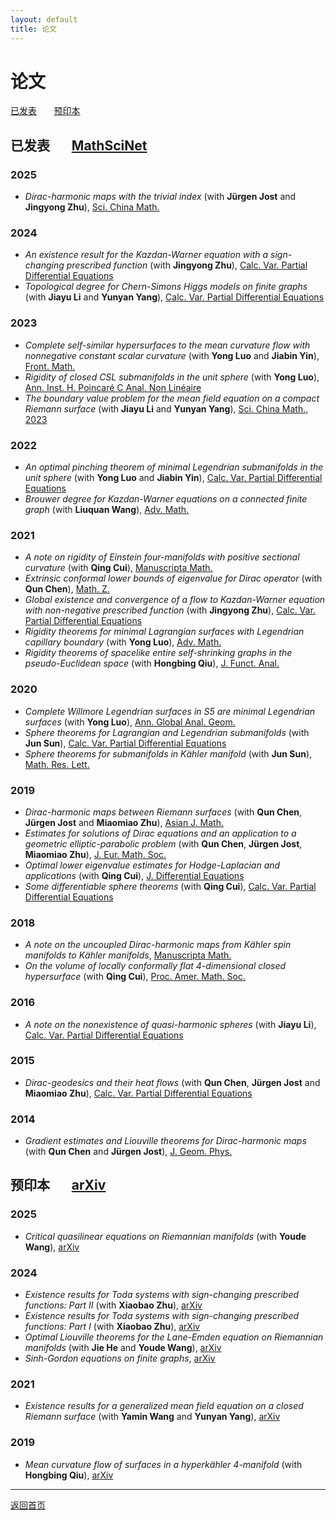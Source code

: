 ```yaml
---
layout: default
title: 论文
---
```


# 论文 
[已发表](#已发表) &nbsp; &nbsp; &nbsp; [预印本](#预印本) 

## 已发表 &nbsp; &nbsp; &nbsp; [MathSciNet](https://mathscinet.ams.org/mathscinet/2006/mathscinet/search/author.html?mrauthid=1047065)

### 2025
- <em>Dirac-harmonic maps with the trivial index</em> (with <strong>Jürgen Jost</strong> and <strong>Jingyong Zhu</strong>), [Sci. China Math.](https://doi.org/10.1007/s11425-023-2283-0)

### 2024
- <em>An existence result for the Kazdan-Warner equation with a sign-changing prescribed function</em> (with <strong>Jingyong Zhu</strong>), [Calc. Var. Partial Differential Equations](https://doi.org/10.1007/s00526-023-02659-4)
- <em>Topological degree for Chern-Simons Higgs models on finite graphs</em> (with <strong>Jiayu Li</strong> and <strong>Yunyan Yang</strong>), [Calc. Var. Partial Differential Equations](https://doi.org/10.1007/s00526-024-02706-8)

### 2023
- <em>Complete self-similar hypersurfaces to the mean curvature flow with nonnegative constant scalar curvature</em> (with <strong>Yong Luo</strong> and <strong>Jiabin Yin</strong>), [Front. Math.](https://doi.org/10.1007/s11464-021-0229-x)
- <em>Rigidity of closed CSL submanifolds in the unit sphere</em> (with <strong>Yong Luo</strong>), [Ann. Inst. H. Poincaré C Anal. Non Linéaire](https://doi.org/10.4171/aihpc/50)
- <em>The boundary value problem for the mean field equation on a compact Riemann surface</em> (with <strong>Jiayu Li</strong> and <strong>Yunyan Yang</strong>), [Sci. China Math., 2023](https://doi.org/10.1007/s11425-021-1962-5)

### 2022
- <em>An optimal pinching theorem of minimal Legendrian submanifolds in the unit sphere</em> (with <strong>Yong Luo</strong> and <strong>Jiabin Yin</strong>), [Calc. Var. Partial Differential Equations](https://doi.org/10.1007/s00526-022-02304-6)
- <em>Brouwer degree for Kazdan-Warner equations on a connected finite graph</em> (with <strong>Liuquan Wang</strong>), [Adv. Math.](https://doi.org/10.1016/j.aim.2022.108422)

### 2021
- <em>A note on rigidity of Einstein four-manifolds with positive sectional curvature</em> (with <strong>Qing Cui</strong>), [Manuscripta Math.](https://doi.org/10.1007/s00229-020-01217-y)
- <em>Extrinsic conformal lower bounds of eigenvalue for Dirac operator</em> (with <strong>Qun Chen</strong>), [Math. Z.](https://doi.org/10.1007/s00209-020-02573-x)
- <em>Global existence and convergence of a flow to Kazdan-Warner equation with non-negative prescribed function</em> (with <strong>Jingyong Zhu</strong>), [Calc. Var. Partial Differential Equations](https://doi.org/10.1007/s00526-020-01873-8)
- <em>Rigidity theorems for minimal Lagrangian surfaces with Legendrian capillary boundary</em> (with <strong>Yong Luo</strong>), [Adv. Math.](https://doi.org/10.1016/j.aim.2021.108124)
- <em>Rigidity theorems of spacelike entire self-shrinking graphs in the pseudo-Euclidean space</em> (with <strong>Hongbing Qiu</strong>), [J. Funct. Anal.](https://doi.org/10.1016/j.jfa.2021.109189)

### 2020
- <em>Complete Willmore Legendrian surfaces in S5 are minimal Legendrian surfaces</em> (with <strong>Yong Luo</strong>), [Ann. Global Anal. Geom.](https://doi.org/10.1007/s10455-020-09719-4)
- <em>Sphere theorems for Lagrangian and Legendrian submanifolds</em> (with <strong>Jun Sun</strong>), [Calc. Var. Partial Differential Equations](https://doi.org/10.1007/s00526-020-01797-3)
- <em>Sphere theorems for submanifolds in Kähler manifold</em> (with <strong>Jun Sun</strong>), [Math. Res. Lett.](https://dx.doi.org/10.4310/MRL.2020.v27.n4.a10)

### 2019
- <em>Dirac-harmonic maps between Riemann surfaces</em> (with <strong>Qun Chen</strong>, <strong>Jürgen Jost</strong> and <strong>Miaomiao Zhu</strong>), [Asian J. Math.](https://dx.doi.org/10.4310/AJM.2019.v23.n1.a6)
- <em>Estimates for solutions of Dirac equations and an application to a geometric elliptic-parabolic problem</em> (with <strong>Qun Chen</strong>, <strong>Jürgen Jost</strong>, <strong>Miaomiao Zhu</strong>), [J. Eur. Math. Soc.](https://doi.org/10.4171/JEMS/847)
- <em>Optimal lower eigenvalue estimates for Hodge-Laplacian and applications</em> (with <strong>Qing Cui</strong>), [J. Differential Equations](https://doi.org/10.1016/j.jde.2018.12.032)
- <em>Some differentiable sphere theorems</em> (with <strong>Qing Cui</strong>), [Calc. Var. Partial Differential Equations](https://doi.org/10.1007/s00526-019-1487-2)

### 2018
- <em>A note on the uncoupled Dirac-harmonic maps from Kähler spin manifolds to Kähler manifolds</em>, [Manuscripta Math.](https://doi.org/10.1007/s00229-017-0941-8)
- <em>On the volume of locally conformally flat 4-dimensional closed hypersurface</em> (with <strong>Qing Cui</strong>), [Proc. Amer. Math. Soc.](https://doi.org/10.1090/proc/13855)

### 2016
- <em>A note on the nonexistence of quasi-harmonic spheres</em> (with <strong>Jiayu Li</strong>), [Calc. Var. Partial Differential Equations](https://doi.org/10.1007/s00526-016-1076-6)

### 2015
- <em>Dirac-geodesics and their heat flows</em> (with <strong>Qun Chen</strong>, <strong>Jürgen Jost</strong> and <strong>Miaomiao Zhu</strong>), [Calc. Var. Partial Differential Equations](https://doi.org/10.1007/s00526-015-0877-3)

### 2014
- <em>Gradient estimates and Liouville theorems for Dirac-harmonic maps</em> (with <strong>Qun Chen</strong> and <strong>Jürgen Jost</strong>), [J. Geom. Phys.](http://dx.doi.org/10.1016/j.geomphys.2013.10.011)
  
 

## 预印本 &nbsp; &nbsp; &nbsp; [arXiv](https://arxiv.org/a/sun_l_3.html)

### 2025
- <em>Critical quasilinear equations on Riemannian manifolds</em> (with <strong>Youde Wang</strong>), [arXiv](https://doi.org/10.48550/arXiv.2502.08495)

### 2024
- <em>Existence results for Toda systems with sign-changing prescribed functions: Part II</em> (with <strong>Xiaobao Zhu</strong>), [arXiv](https://doi.org/10.48550/arXiv.2412.07537)
- <em>Existence results for Toda systems with sign-changing prescribed functions: Part I</em> (with <strong>Xiaobao Zhu</strong>), [arXiv](https://doi.org/10.48550/arXiv.2412.05578)
- <em>Optimal Liouville theorems for the Lane-Emden equation on Riemannian manifolds</em> (with <strong>Jie He</strong> and <strong>Youde Wang</strong>), [arXiv](https://doi.org/10.48550/arXiv.2411.06956)
- <em>Sinh-Gordon equations on finite graphs</em>, [arXiv](https://doi.org/10.48550/arXiv.2406.17166)

### 2021
- <em>Existence results for a generalized mean field equation on a closed Riemann surface</em> (with <strong>Yamin Wang</strong> and <strong>Yunyan Yang</strong>), [arXiv](https://doi.org/10.48550/arXiv.2101.03859)

### 2019
- <em>Mean curvature flow of surfaces in a hyperkähler 4-manifold</em> (with <strong>Hongbing Qiu</strong>), [arXiv](https://doi.org/10.48550/arXiv.1902.00645)

---
[返回首页](index.md)
